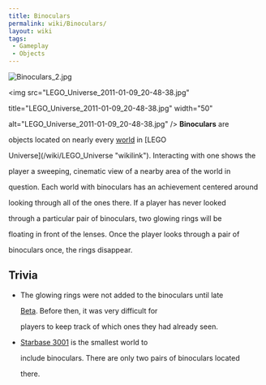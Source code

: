 ```yaml
---
title: Binoculars
permalink: wiki/Binoculars/
layout: wiki
tags:
 - Gameplay
 - Objects
---
```


![](Binoculars_2.jpg "Binoculars_2.jpg")
<img src="LEGO_Universe_2011-01-09_20-48-38.jpg"
title="LEGO_Universe_2011-01-09_20-48-38.jpg" width="50"
alt="LEGO_Universe_2011-01-09_20-48-38.jpg" /> **Binoculars** are
objects located on nearly every [world](/wiki/Worlds "wikilink") in [LEGO
Universe](/wiki/LEGO_Universe "wikilink"). Interacting with one shows the
player a sweeping, cinematic view of a nearby area of the world in
question. Each world with binoculars has an achievement centered around
looking through all of the ones there. If a player has never looked
through a particular pair of binoculars, two glowing rings will be
floating in front of the lenses. Once the player looks through a pair of
binoculars once, the rings disappear.

## Trivia

-   The glowing rings were not added to the binoculars until late
    [Beta](/wiki/Beta_Test "wikilink"). Before then, it was very difficult for
    players to keep track of which ones they had already seen.
-   [Starbase 3001](/wiki/Starbase_3001 "wikilink") is the smallest world to
    include binoculars. There are only two pairs of binoculars located
    there.
